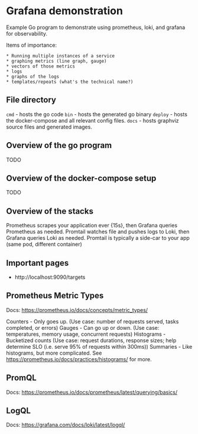 # Grafana demonstration

Example Go program to demonstrate using prometheus, loki, and grafana for observability.

Items of importance:

    * Running multiple instances of a service
    * graphing metrics (line graph, gauge)
    * vectors of those metrics
    * logs
    * graphs of the logs
    * templates/repeats (what's the technical name?)

## File directory

`cmd` - hosts the go code
`bin` - hosts the generated go binary
`deploy` - hosts the docker-compose and all relevant config files.
`docs` - hosts graphviz source files and generated images.

## Overview of the go program

TODO

## Overview of the docker-compose setup

TODO

## Overview of the stacks

Prometheus scrapes your application ever {15s}, then Grafana queries Prometheus as needed.
Promtail watches file and pushes logs to Loki, then Grafana queries Loki as needed.
Promtail is typically a side-car to your app (same pod, different container)

## Important pages

* http://localhost:9090/targets

## Prometheus Metric Types

Docs: https://prometheus.io/docs/concepts/metric_types/

Counters - Only goes up. (Use case: number of requests served, tasks completed, or errors)
Gauges - Can go up or down.  (Use case: temperatures, memory usage, concurrent requests)
Histograms - Bucketized counts (Use case: request durations, response sizes; help determine SLO (i.e. serve 95% of requests within 300ms))
Summaries - Like histograms, but more complicated.  See https://prometheus.io/docs/practices/histograms/ for more.

## PromQL

Docs: https://prometheus.io/docs/prometheus/latest/querying/basics/

## LogQL

Docs: https://grafana.com/docs/loki/latest/logql/
